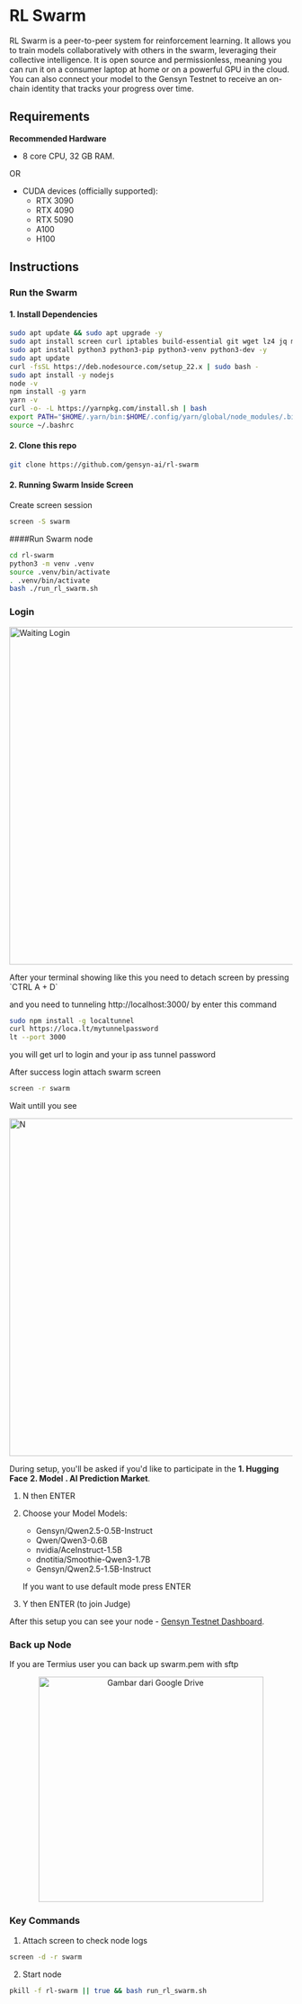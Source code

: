 # RL Swarm

RL Swarm is a peer-to-peer system for reinforcement learning. It allows you to train models collaboratively with others in the swarm, leveraging their collective intelligence. It is open source and permissionless, meaning you can run it on a consumer laptop at home or on a powerful GPU in the cloud. You can also connect your model to the Gensyn Testnet to receive an on-chain identity that tracks your progress over time.

## Requirements

**Recommended Hardware**

- 8 core CPU, 32 GB RAM.


OR

- CUDA devices (officially supported):
    - RTX 3090
    - RTX 4090
    - RTX 5090
    - A100
    - H100

## Instructions

### Run the Swarm

#### 1. Install Dependencies

```sh
sudo apt update && sudo apt upgrade -y
sudo apt install screen curl iptables build-essential git wget lz4 jq make gcc nano automake autoconf tmux htop nvme-cli libgbm1 pkg-config libssl-dev libleveldb-dev tar clang bsdmainutils ncdu unzip libleveldb-dev  -y
sudo apt install python3 python3-pip python3-venv python3-dev -y
sudo apt update
curl -fsSL https://deb.nodesource.com/setup_22.x | sudo bash -
sudo apt install -y nodejs
node -v
npm install -g yarn
yarn -v
curl -o- -L https://yarnpkg.com/install.sh | bash
export PATH="$HOME/.yarn/bin:$HOME/.config/yarn/global/node_modules/.bin:$PATH"
source ~/.bashrc
```

#### 2. Clone this repo

```sh
git clone https://github.com/gensyn-ai/rl-swarm
```

#### 2. Running Swarm Inside Screen

Create screen session

```sh
screen -S swarm
```

####Run Swarm node

```sh
cd rl-swarm
python3 -m venv .venv
source .venv/bin/activate
. .venv/bin/activate
bash ./run_rl_swarm.sh
```

### Login

<p align="left">
  <img src="https://drive.google.com/uc?export=view&id=1MH_CGdYOXEovDo6quBUIw_z53TwxKRTS" width="600" alt="Waiting Login">
</p>
After your terminal showing like this you need to detach screen by pressing `CTRL A + D`

and you need to tunneling http://localhost:3000/ by enter this command
```sh
sudo npm install -g localtunnel
curl https://loca.lt/mytunnelpassword
lt --port 3000
```
you will get url to login and your ip ass tunnel password

After success login attach swarm screen

```sh
screen -r swarm
```
Wait untill you see

<p align="left">
  <img src="https://drive.google.com/uc?export=view&id=13Ah-NvXGgjFvo_YwGPA-RDnK-up8_rcl" width="600" alt="N">
</p>

During setup, you'll be asked if you'd like to participate in the **1. Hugging Face** **2. Model** **. AI Prediction Market**.

1. N then ENTER
2. Choose your Model
   Models:
   - Gensyn/Qwen2.5-0.5B-Instruct
   - Qwen/Qwen3-0.6B
   - nvidia/AceInstruct-1.5B
   - dnotitia/Smoothie-Qwen3-1.7B
   - Gensyn/Qwen2.5-1.5B-Instruct

   If you want to use default mode press ENTER
3. Y then ENTER (to join Judge)

After this setup you can see your node - [Gensyn Testnet Dashboard](https://dashboard.gensyn.ai/).

### Back up Node

If you are Termius user you can back up swarm.pem with sftp

<p align="center">
  <img src="https://drive.google.com/uc?export=view&id=1pn6OXJ0c-0GbaDYTMOKfC1X_bZV2-4M8" width="400" alt="Gambar dari Google Drive">
</p>

### Key Commands

1. Attach screen to check node logs
```sh
screen -d -r swarm
```
2. Start node
```sh
pkill -f rl-swarm || true && bash run_rl_swarm.sh
```





